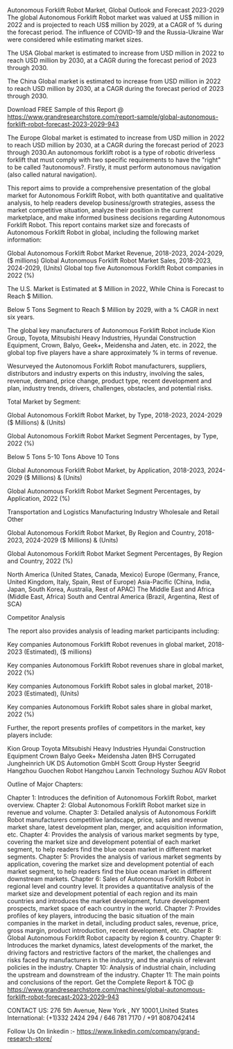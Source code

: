 Autonomous Forklift Robot Market, Global Outlook and Forecast 2023-2029
The global Autonomous Forklift Robot market was valued at US$ million in 2022 and is projected to reach US$ million by 2029, at a CAGR of % during the forecast period. The influence of COVID-19 and the Russia-Ukraine War were considered while estimating market sizes.

The USA Global market is estimated to increase from USD million in 2022 to reach USD million by 2030, at a CAGR during the forecast period of 2023 through 2030.

The China Global market is estimated to increase from USD million in 2022 to reach USD million by 2030, at a CAGR during the forecast period of 2023 through 2030.

Download FREE Sample of this Report @ https://www.grandresearchstore.com/report-sample/global-autonomous-forklift-robot-forecast-2023-2029-943

The Europe Global market is estimated to increase from USD million in 2022 to reach USD million by 2030, at a CAGR during the forecast period of 2023 through 2030.An autonomous forklift robot is a type of robotic driverless forklift that must comply with two specific requirements to have the "right" to be called ?autonomous?. Firstly, it must perform autonomous navigation (also called natural navigation).

This report aims to provide a comprehensive presentation of the global market for Autonomous Forklift Robot, with both quantitative and qualitative analysis, to help readers develop business/growth strategies, assess the market competitive situation, analyze their position in the current marketplace, and make informed business decisions regarding Autonomous Forklift Robot. This report contains market size and forecasts of Autonomous Forklift Robot in global, including the following market information:

Global Autonomous Forklift Robot Market Revenue, 2018-2023, 2024-2029, ($ millions)
Global Autonomous Forklift Robot Market Sales, 2018-2023, 2024-2029, (Units)
Global top five Autonomous Forklift Robot companies in 2022 (%)

The U.S. Market is Estimated at $ Million in 2022, While China is Forecast to Reach $ Million.

Below 5 Tons Segment to Reach $ Million by 2029, with a % CAGR in next six years.

The global key manufacturers of Autonomous Forklift Robot include Kion Group, Toyota, Mitsubishi Heavy Industries, Hyundai Construction Equipment, Crown, Balyo, Geek+, Meidensha and Jaten, etc. in 2022, the global top five players have a share approximately % in terms of revenue.

Wesurveyed the Autonomous Forklift Robot manufacturers, suppliers, distributors and industry experts on this industry, involving the sales, revenue, demand, price change, product type, recent development and plan, industry trends, drivers, challenges, obstacles, and potential risks.

Total Market by Segment:

Global Autonomous Forklift Robot Market, by Type, 2018-2023, 2024-2029 ($ Millions) & (Units)

Global Autonomous Forklift Robot Market Segment Percentages, by Type, 2022 (%)

Below 5 Tons
5-10 Tons
Above 10 Tons

Global Autonomous Forklift Robot Market, by Application, 2018-2023, 2024-2029 ($ Millions) & (Units)

Global Autonomous Forklift Robot Market Segment Percentages, by Application, 2022 (%)

Transportation and Logistics
Manufacturing Industry
Wholesale and Retail
Other

Global Autonomous Forklift Robot Market, By Region and Country, 2018-2023, 2024-2029 ($ Millions) & (Units)

Global Autonomous Forklift Robot Market Segment Percentages, By Region and Country, 2022 (%)

North America (United States, Canada, Mexico)
Europe (Germany, France, United Kingdom, Italy, Spain, Rest of Europe)
Asia-Pacific (China, India, Japan, South Korea, Australia, Rest of APAC)
The Middle East and Africa (Middle East, Africa)
South and Central America (Brazil, Argentina, Rest of SCA)

Competitor Analysis

The report also provides analysis of leading market participants including:

Key companies Autonomous Forklift Robot revenues in global market, 2018-2023 (Estimated), ($ millions)

Key companies Autonomous Forklift Robot revenues share in global market, 2022 (%)

Key companies Autonomous Forklift Robot sales in global market, 2018-2023 (Estimated), (Units)

Key companies Autonomous Forklift Robot sales share in global market, 2022 (%)

Further, the report presents profiles of competitors in the market, key players include:

Kion Group
Toyota
Mitsubishi Heavy Industries
Hyundai Construction Equipment
Crown
Balyo
Geek+
Meidensha
Jaten
BHS Corrugated
Jungheinrich UK
DS Automotion GmbH
Scott Group
Hyster
Seegrid
Hangzhou Guochen Robot
Hangzhou Lanxin Technology
Suzhou AGV Robot

Outline of Major Chapters:

Chapter 1: Introduces the definition of Autonomous Forklift Robot, market overview.
Chapter 2: Global Autonomous Forklift Robot market size in revenue and volume.
Chapter 3: Detailed analysis of Autonomous Forklift Robot manufacturers competitive landscape, price, sales and revenue market share, latest development plan, merger, and acquisition information, etc.
Chapter 4: Provides the analysis of various market segments by type, covering the market size and development potential of each market segment, to help readers find the blue ocean market in different market segments.
Chapter 5: Provides the analysis of various market segments by application, covering the market size and development potential of each market segment, to help readers find the blue ocean market in different downstream markets.
Chapter 6: Sales of Autonomous Forklift Robot in regional level and country level. It provides a quantitative analysis of the market size and development potential of each region and its main countries and introduces the market development, future development prospects, market space of each country in the world.
Chapter 7: Provides profiles of key players, introducing the basic situation of the main companies in the market in detail, including product sales, revenue, price, gross margin, product introduction, recent development, etc.
Chapter 8: Global Autonomous Forklift Robot capacity by region & country.
Chapter 9: Introduces the market dynamics, latest developments of the market, the driving factors and restrictive factors of the market, the challenges and risks faced by manufacturers in the industry, and the analysis of relevant policies in the industry.
Chapter 10: Analysis of industrial chain, including the upstream and downstream of the industry.
Chapter 11: The main points and conclusions of the report.
Get the Complete Report & TOC @ https://www.grandresearchstore.com/machines/global-autonomous-forklift-robot-forecast-2023-2029-943

CONTACT US:
276 5th Avenue, New York , NY 10001,United States
International: (+1)332 2424 294 / 646 781 7170 / +91 8087042414

Follow Us On linkedin :- https://www.linkedin.com/company/grand-research-store/
